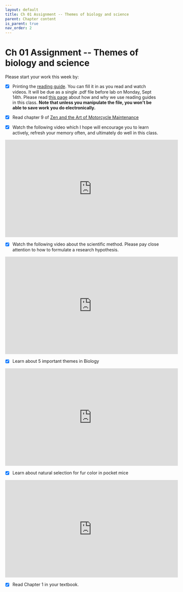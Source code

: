 ```yaml
---
layout: default
title: Ch 01 Assignment -- Themes of biology and science
parent: Chapter content
is_parent: true
nav_order: 2
---
```


# Ch 01 Assignment -- Themes of biology and science

Please start your work this week by:

  - [x] Printing the [reading guide](ch01_rg.html). You can fill it in as you read and watch videos. It will be due as a single .pdf file before lab on Monday, Sept 14th. Please read [this page](ch01_intro.html) about how and why we use reading guides in this class. **Note that unless you manipulate the file, you won't be able to save work you do electronically.**

  - [x] Read chapter 9 of [Zen and the Art of Motorcycle Maintenance]({{site.url}}/b40/assets/ch01/ZenAndTheArt_embedded.pdf)

  - [x] Watch the following video which I hope will encourage you to learn actively, refresh your memory often, and ultimately do well in this class.
  <iframe width="560" height="315" src="https://www.youtube.com/embed/qcBUlywj_3Y" frameborder="0" allow="accelerometer; autoplay; encrypted-media; gyroscope; picture-in-picture" allowfullscreen></iframe>

  - [x] Watch the following video about the scientific method. Please pay close attention to how to formulate a research hypothesis.
<iframe width="560" height="315" src="https://www.youtube.com/embed/GDoZv09jcUo" frameborder="0" allow="accelerometer; autoplay; encrypted-media; gyroscope; picture-in-picture" allowfullscreen></iframe>

  - [x] Learn about 5 important themes in Biology
<iframe width="560" height="315" src="https://www.youtube.com/embed/lueHyXYEuHs" frameborder="0" allow="accelerometer; autoplay; encrypted-media; gyroscope; picture-in-picture" allowfullscreen></iframe>

  - [x] Learn about natural selection for fur color in pocket mice
 <iframe width="560" height="315" src="https://www.youtube.com/embed/sjeSEngKGrg" frameborder="0" allow="accelerometer; autoplay; encrypted-media; gyroscope; picture-in-picture" allowfullscreen></iframe>

  - [x] Read Chapter 1 in your textbook.

